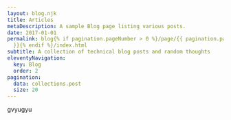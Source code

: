 ```yaml
---
layout: blog.njk
title: Articles
metaDescription: A sample Blog page listing various posts.
date: 2017-01-01
permalink: blog{% if pagination.pageNumber > 0 %}/page/{{ pagination.pageNumber
  }}{% endif %}/index.html
subtitle: A collection of technical blog posts and random thoughts
eleventyNavigation:
  key: Blog
  order: 2
pagination:
  data: collections.post
  size: 20
---
```

g﻿vyugyu